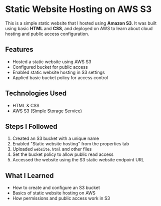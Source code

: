 # Static Website Hosting on AWS S3

This is a simple static website that I hosted using **Amazon S3**. It was built using basic **HTML** and **CSS**, and deployed on AWS to learn about cloud hosting and public access configuration.

## Features

- Hosted a static website using AWS S3
- Configured bucket for public access
- Enabled static website hosting in S3 settings
- Applied basic bucket policy for access control

## Technologies Used

- HTML & CSS
- AWS S3 (Simple Storage Service)

## Steps I Followed

1. Created an S3 bucket with a unique name
2. Enabled "Static website hosting" from the properties tab
3. Uploaded `website.html` and other files
4. Set the bucket policy to allow public read access
5. Accessed the website using the S3 static website endpoint URL

## What I Learned

- How to create and configure an S3 bucket
- Basics of static website hosting on AWS
- How permissions and public access work in S3

